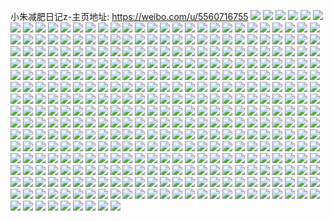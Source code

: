 小朱减肥日记z-主页地址: https://weibo.com/u/5560716755 
![](https://wx4.sinaimg.cn/mw2000/0064kcrVly1h9l0pcm8q6j323v2re1gu.jpg) 
![](https://wx4.sinaimg.cn/mw2000/0064kcrVly1h9l0pfmsjoj32dc35s1ky.jpg) 
![](https://wx4.sinaimg.cn/mw2000/0064kcrVly1h9l0pgl916j31pn24nqm9.jpg) 
![](https://wx4.sinaimg.cn/mw2000/0064kcrVly1h9dniquhm7j30u00u0n33.jpg) 
![](https://wx4.sinaimg.cn/mw2000/0064kcrVly1h9dnpa5fblj30u0140nae.jpg) 
![](https://wx4.sinaimg.cn/mw2000/0064kcrVly1h9dnnb42goj30u00u0gvr.jpg) 
![](https://wx4.sinaimg.cn/mw2000/0064kcrVly1h9dnth0y4sj30u0140k51.jpg) 
![](https://wx4.sinaimg.cn/mw2000/0064kcrVly1h9dntgffjrj30n01dsadz.jpg) 
![](https://wx4.sinaimg.cn/mw2000/0064kcrVly1h9dnrjnzsqj30u00u0k0e.jpg) 
![](https://wx4.sinaimg.cn/mw2000/0064kcrVly1h9dnthl2clj30u0104dtr.jpg) 
![](https://wx4.sinaimg.cn/mw2000/0064kcrVly1h9dnu8ury4j30u00u049p.jpg) 
![](https://wx4.sinaimg.cn/mw2000/0064kcrVly1h8ucqpn86sj30n01dsgoy.jpg) 
![](https://wx4.sinaimg.cn/mw2000/0064kcrVly1h8h7h0rxyoj30rb0oxq5t.jpg) 
![](https://wx4.sinaimg.cn/mw2000/0064kcrVly1h8ezkcc0c1j32c0281e82.jpg) 
![](https://wx4.sinaimg.cn/mw2000/0064kcrVly1h6nbf4z9z1j32c0340x6r.jpg) 
![](https://wx4.sinaimg.cn/mw2000/0064kcrVly1h6nbf5rzpyj31xh2kn1kx.jpg) 
![](https://wx4.sinaimg.cn/mw2000/0064kcrVly1h6nbfa4g81j32442jvafn.jpg) 
![](https://wx4.sinaimg.cn/mw2000/0064kcrVly1h6nbf8epppj327u2w3hdt.jpg) 
![](https://wx4.sinaimg.cn/mw2000/0064kcrVly1h6nbfaj4u4j30n00vnjx1.jpg) 
![](https://wx4.sinaimg.cn/mw2000/0064kcrVly1h6nbf2kagfj321825bn9h.jpg) 
![](https://wx4.sinaimg.cn/mw2000/0064kcrVly1h6nbfbpvfjj31sc2dsq64.jpg) 
![](https://wx4.sinaimg.cn/mw2000/0064kcrVly1h6nbf99ocwj31pi25s4qp.jpg) 
![](https://wx4.sinaimg.cn/mw2000/0064kcrVly1h6nbfcfup8j31m9248doe.jpg) 
![](https://wx4.sinaimg.cn/mw2000/0064kcrVly1h6d7ykfnojj30u01hc4g4.jpg) 
![](https://wx4.sinaimg.cn/mw2000/0064kcrVly1h6d7yn0zjjj30u01hc1er.jpg) 
![](https://wx4.sinaimg.cn/mw2000/0064kcrVly1h6d7yi6x0kj30u01hck7s.jpg) 
![](https://wx4.sinaimg.cn/mw2000/0064kcrVly1h4fmu721bxj30n01ds4qp.jpg) 
![](https://wx4.sinaimg.cn/mw2000/0064kcrVly1h4fli6wqgrj30hx0hcdi0.jpg) 
![](https://wx4.sinaimg.cn/mw2000/0064kcrVly1h2elxe9bdqj30u01qiaqu.jpg) 
![](https://wx4.sinaimg.cn/mw2000/0064kcrVly1h2elxmad7bj30u02ivkdy.jpg) 
![](https://wx4.sinaimg.cn/mw2000/0064kcrVly1h2elxi4ue4j30u01uwduw.jpg) 
![](https://wx4.sinaimg.cn/mw2000/0064kcrVly1h2elxpbqzrj30u01vi4ig.jpg) 
![](https://wx4.sinaimg.cn/mw2000/0064kcrVly1h2elxrs089j30u02d01d9.jpg) 
![](https://wx4.sinaimg.cn/mw2000/0064kcrVly1h2elxg92vgj30u02r0186.jpg) 
![](https://wx4.sinaimg.cn/mw2000/0064kcrVly1h2elxt0p6lj30u013zanj.jpg) 
![](https://wx4.sinaimg.cn/mw2000/0064kcrVly1h2elxu2ithj30u01szqec.jpg) 
![](https://wx4.sinaimg.cn/mw2000/0064kcrVly1h171yr730cj30u022skac.jpg) 
![](https://wx4.sinaimg.cn/mw2000/0064kcrVly1h171uizxqoj30u01owdqu.jpg) 
![](https://wx4.sinaimg.cn/mw2000/0064kcrVly1h171yl7c0uj30u01o016b.jpg) 
![](https://wx4.sinaimg.cn/mw2000/0064kcrVly1h17280mzx1j30u013z7dk.jpg) 
![](https://wx4.sinaimg.cn/mw2000/0064kcrVly1h10ypnn1anj30u00u0q53.jpg) 
![](https://wx4.sinaimg.cn/mw2000/0064kcrVly1gzdd9fqxurj31hc0u0ndl.jpg) 
![](https://wx4.sinaimg.cn/mw2000/0064kcrVly1gzdd9dv06nj30u01hctm1.jpg) 
![](https://wx4.sinaimg.cn/mw2000/0064kcrVly1gzdd9hbg82j31hc0u0wtr.jpg) 
![](https://wx4.sinaimg.cn/mw2000/0064kcrVly1gz1xa9g4snj315o2iyqv5.jpg) 
![](https://wx4.sinaimg.cn/mw2000/0064kcrVly1gz1xa72r42j30xc3qfu0x.jpg) 
![](https://wx4.sinaimg.cn/mw2000/0064kcrVly1gz1xa9zwruj30xc2pwe81.jpg) 
![](https://wx4.sinaimg.cn/mw2000/0064kcrVly1gz1xa8rxqej30xc2tqhdt.jpg) 
![](https://wx4.sinaimg.cn/mw2000/0064kcrVly1gz1xaaf8v5j30u01sx1ai.jpg) 
![](https://wx4.sinaimg.cn/mw2000/0064kcrVly1gz1xa7rxj6j315o2ur7wh.jpg) 
![](https://wx4.sinaimg.cn/mw2000/0064kcrVly1gym7mhpc1wj32c02c0e82.jpg) 
![](https://wx4.sinaimg.cn/mw2000/0064kcrVly1gym7mmmfhlj315o1qib29.jpg) 
![](https://wx4.sinaimg.cn/mw2000/0064kcrVly1gxx6a8mezrj32c033yx6q.jpg) 
![](https://wx4.sinaimg.cn/mw2000/0064kcrVly1gxx6aawpfdj322o340kjm.jpg) 
![](https://wx4.sinaimg.cn/mw2000/0064kcrVly1gxx6a75zccj32c033ye82.jpg) 
![](https://wx4.sinaimg.cn/mw2000/0064kcrVly1gxx4s20bwej32eh311qv6.jpg) 
![](https://wx4.sinaimg.cn/mw2000/0064kcrVly1gxx4rzavfgj32c02c07wh.jpg) 
![](https://wx4.sinaimg.cn/mw2000/0064kcrVly1gxp7kz7cofj30u0128apo.jpg) 
![](https://wx4.sinaimg.cn/mw2000/0064kcrVly1gx0o9iq0bkj32c0340e82.jpg) 
![](https://wx4.sinaimg.cn/mw2000/0064kcrVly1gx0o9qp78kj32c0340kjm.jpg) 
![](https://wx4.sinaimg.cn/mw2000/0064kcrVly1gx0o9vnzy4j32c0340npe.jpg) 
![](https://wx4.sinaimg.cn/mw2000/0064kcrVly1gx0oa09jd2j32c0340hdu.jpg) 
![](https://wx4.sinaimg.cn/mw2000/0064kcrVly1gx0oa0t97wj30tz0zkgpo.jpg) 
![](https://wx4.sinaimg.cn/mw2000/0064kcrVly1gx0o9g42fdj32c0340e82.jpg) 
![](https://wx4.sinaimg.cn/mw2000/0064kcrVly1gwkvyunbj7j30j40it0ur.jpg) 
![](https://wx4.sinaimg.cn/mw2000/0064kcrVly1gwgte3yiplj30k00zktd4.jpg) 
![](https://wx4.sinaimg.cn/mw2000/0064kcrVly1gwf1qdkokuj32c0340hdt.jpg) 
![](https://wx4.sinaimg.cn/mw2000/0064kcrVly1gwf1qtxhdkj32c0340kjl.jpg) 
![](https://wx4.sinaimg.cn/mw2000/0064kcrVly1gwf1qgu5qrj32c0340hdt.jpg) 
![](https://wx4.sinaimg.cn/mw2000/0064kcrVly1gwf1ql6rnqj32c0340hdt.jpg) 
![](https://wx4.sinaimg.cn/mw2000/0064kcrVly1gwf1qqy0y5j32c0340hdt.jpg) 
![](https://wx4.sinaimg.cn/mw2000/0064kcrVly1gw7wt9lrk5j32c0340hdu.jpg) 
![](https://wx4.sinaimg.cn/mw2000/0064kcrVly1gw7wtd7uxgj31hc0u07f9.jpg) 
![](https://wx4.sinaimg.cn/mw2000/0064kcrVly1gw7wtbx9d3j32c0340qv6.jpg) 
![](https://wx4.sinaimg.cn/mw2000/0064kcrVly1gw36j8ip8mj324z2uou0x.jpg) 
![](https://wx4.sinaimg.cn/mw2000/0064kcrVly1gw373hmvplj326s2c0hdu.jpg) 
![](https://wx4.sinaimg.cn/mw2000/0064kcrVly1gw36j6nvxej327g2tje82.jpg) 
![](https://wx4.sinaimg.cn/mw2000/0064kcrVly1gw36j781maj31sc1scqv5.jpg) 
![](https://wx4.sinaimg.cn/mw2000/0064kcrVly1gw36jak6yoj32c0340b2b.jpg) 
![](https://wx4.sinaimg.cn/mw2000/0064kcrVly1gw36j7vn4cj31sc1scu0x.jpg) 
![](https://wx4.sinaimg.cn/mw2000/0064kcrVly1gw36j99kxzj325k2veb2a.jpg) 
![](https://wx4.sinaimg.cn/mw2000/0064kcrVly1gw36l73e4jj32c02c0e81.jpg) 
![](https://wx4.sinaimg.cn/mw2000/0064kcrVly1gw373gt7xlj32c03407wk.jpg) 
![](https://wx4.sinaimg.cn/mw2000/0064kcrVly1guxbgz49ooj62c0340hdv02.jpg) 
![](https://wx4.sinaimg.cn/mw2000/0064kcrVly1guxbh0huxsj62c02c04qq02.jpg) 
![](https://wx4.sinaimg.cn/mw2000/0064kcrVly1guxbh2qy9uj62c02c0kjm02.jpg) 
![](https://wx4.sinaimg.cn/mw2000/0064kcrVly1guxbgxrw8lj60u00u0q9v02.jpg) 
![](https://wx4.sinaimg.cn/mw2000/0064kcrVly1gtrq08hnaaj32c02j91kz.jpg) 
![](https://wx4.sinaimg.cn/mw2000/0064kcrVly1gtrq06dx99j32c02c04qr.jpg) 
![](https://wx4.sinaimg.cn/mw2000/0064kcrVly1gtrq04om8ej32c02c07wi.jpg) 
![](https://wx4.sinaimg.cn/mw2000/0064kcrVly1gtrq0ajp5hj32c03401l0.jpg) 
![](https://wx4.sinaimg.cn/mw2000/0064kcrVly1gtrpzu4xhej32c0340b2b.jpg) 
![](https://wx4.sinaimg.cn/mw2000/0064kcrVly1gtrq01hxy7j33402c04qr.jpg) 
![](https://wx4.sinaimg.cn/mw2000/0064kcrVly1gtrpzz6cijj33402c07wk.jpg) 
![](https://wx4.sinaimg.cn/mw2000/0064kcrVly1gtrpzqsn5ej32c02c04qp.jpg) 
![](https://wx4.sinaimg.cn/mw2000/0064kcrVly1gtrpzpk5v6j32c02c07wi.jpg) 
![](https://wx4.sinaimg.cn/mw2000/0064kcrVly1gtrq032x25j32c02c0x6p.jpg) 
![](https://wx4.sinaimg.cn/mw2000/0064kcrVly1gtrpzw048kj32c02c0u0y.jpg) 
![](https://wx4.sinaimg.cn/mw2000/0064kcrVly1gtrpzs62e0j32c02c0npd.jpg) 
![](https://wx4.sinaimg.cn/mw2000/0064kcrVly1gtlvw22m8dj32c0340kjm.jpg) 
![](https://wx4.sinaimg.cn/mw2000/0064kcrVly1gtdr061ya6j30j60j60ut.jpg) 
![](https://wx4.sinaimg.cn/mw2000/0064kcrVly1gtcytaltggj31kw16oqe9.jpg) 
![](https://wx4.sinaimg.cn/mw2000/0064kcrVly1gt8fvaoplbj32c02c0x6p.jpg) 
![](https://wx4.sinaimg.cn/mw2000/0064kcrVly1gt4j1gz66cj31w01w01ky.jpg) 
![](https://wx4.sinaimg.cn/mw2000/0064kcrVly1gt3iq4eq7gj32c02c0npd.jpg) 
![](https://wx4.sinaimg.cn/mw2000/0064kcrVly1gt10h2ct04j32c02c0x6p.jpg) 
![](https://wx4.sinaimg.cn/mw2000/0064kcrVly1gs2vlp10s9j32c02c0npe.jpg) 
![](https://wx4.sinaimg.cn/mw2000/0064kcrVly1gs2vlfk93lj30n00yi7f5.jpg) 
![](https://wx4.sinaimg.cn/mw2000/0064kcrVly1gs2vli3rlaj32c02c0b29.jpg) 
![](https://wx4.sinaimg.cn/mw2000/0064kcrVly1gs2vlsfhc1j32c0340kjo.jpg) 
![](https://wx4.sinaimg.cn/mw2000/0064kcrVly1gs2vltxeg1j32c02c07wh.jpg) 
![](https://wx4.sinaimg.cn/mw2000/0064kcrVly1gs2vlvkg7sj30u011tqi9.jpg) 
![](https://wx4.sinaimg.cn/mw2000/0064kcrVly1gs2vn39byvj326y2xahdv.jpg) 
![](https://wx4.sinaimg.cn/mw2000/0064kcrVly1gs2vlxm6mmj32c0340npe.jpg) 
![](https://wx4.sinaimg.cn/mw2000/0064kcrVly1gs2vlm5ai9j32c0340qv7.jpg) 
![](https://wx4.sinaimg.cn/mw2000/0064kcrVly1grhwlqrzkij32c0340b2a.jpg) 
![](https://wx4.sinaimg.cn/mw2000/0064kcrVly1grhwluia9zj32c0340e82.jpg) 
![](https://wx4.sinaimg.cn/mw2000/0064kcrVly1grhwltefq5j32c0340b2a.jpg) 
![](https://wx4.sinaimg.cn/mw2000/0064kcrVly1grhwlwqx4mj32c0340u0x.jpg) 
![](https://wx4.sinaimg.cn/mw2000/0064kcrVly1grhwlvrppij32c03407wi.jpg) 
![](https://wx4.sinaimg.cn/mw2000/0064kcrVly1grhwlxszyrj32c03401ky.jpg) 
![](https://wx4.sinaimg.cn/mw2000/0064kcrVly1grhwm1juzcj32c03404qq.jpg) 
![](https://wx4.sinaimg.cn/mw2000/0064kcrVly1grhwm2p440j31w02ine82.jpg) 
![](https://wx4.sinaimg.cn/mw2000/0064kcrVly1grhwlz55bhj32c0340u0y.jpg) 
![](https://wx4.sinaimg.cn/mw2000/0064kcrVly1gqvrszt976j32c0340e83.jpg) 
![](https://wx4.sinaimg.cn/mw2000/0064kcrVly1gqvrt2fbj6j32c02c04qp.jpg) 
![](https://wx4.sinaimg.cn/mw2000/0064kcrVly1gqvrt0rvhlj32c02c01kx.jpg) 
![](https://wx4.sinaimg.cn/mw2000/0064kcrVly1gqvrue2nt9j32c02c0kjm.jpg) 
![](https://wx4.sinaimg.cn/mw2000/0064kcrVly1gqvrvk2uusj32c02c0b29.jpg) 
![](https://wx4.sinaimg.cn/mw2000/0064kcrVly1gqvrv6q2uxj32c0340qv5.jpg) 
![](https://wx4.sinaimg.cn/mw2000/0064kcrVly1gqvrxjpb8tj31sc2dse81.jpg) 
![](https://wx4.sinaimg.cn/mw2000/0064kcrVly1gqvrxki3w7j32c0340hdu.jpg) 
![](https://wx4.sinaimg.cn/mw2000/0064kcrVly1gqvrzb441ij32c03407wi.jpg) 
![](https://wx4.sinaimg.cn/mw2000/0064kcrVly1gqbzgwsrebj32c0340e82.jpg) 
![](https://wx4.sinaimg.cn/mw2000/0064kcrVly1gp0lopthimj32232q27wk.jpg) 
![](https://wx4.sinaimg.cn/mw2000/0064kcrVly1gp0loqu0a1j32c02c01kx.jpg) 
![](https://wx4.sinaimg.cn/mw2000/0064kcrVly1gp0loswgohj30n01a0h6q.jpg) 
![](https://wx4.sinaimg.cn/mw2000/0064kcrVly1gp0loshf9zj30n01r9e2g.jpg) 
![](https://wx4.sinaimg.cn/mw2000/0064kcrVly1gp0lokvpelj32c0340u0x.jpg) 
![](https://wx4.sinaimg.cn/mw2000/0064kcrVly1gp0lotkkntj30n01rmtpq.jpg) 
![](https://wx4.sinaimg.cn/mw2000/0064kcrVly1gp0loo4v2jj32c0340x6p.jpg) 
![](https://wx4.sinaimg.cn/mw2000/0064kcrVly1gp0lpml0s8j32c02c0b29.jpg) 
![](https://wx4.sinaimg.cn/mw2000/0064kcrVly1gp0lplp3zjj33402c01kz.jpg) 
![](https://wx4.sinaimg.cn/mw2000/0064kcrVly1gp0lpi9ju0j32c03404qp.jpg) 
![](https://wx4.sinaimg.cn/mw2000/0064kcrVly1gp0loufio4j325r2rnx6p.jpg) 
![](https://wx4.sinaimg.cn/mw2000/0064kcrVly1gnwhspxwp5j33402c0x2g.jpg) 
![](https://wx4.sinaimg.cn/mw2000/0064kcrVly1gnq7sxgqg9j31sc1scnhk.jpg) 
![](https://wx4.sinaimg.cn/mw2000/0064kcrVly1gnq7tew8qdj32c0340qv6.jpg) 
![](https://wx4.sinaimg.cn/mw2000/0064kcrVly1gnq7udf5gaj32c03401l2.jpg) 
![](https://wx4.sinaimg.cn/mw2000/0064kcrVly1gnq7vii6khj32c0340hdx.jpg) 
![](https://wx4.sinaimg.cn/mw2000/0064kcrVly1gnq7vmcct8j31sc2dsb29.jpg) 
![](https://wx4.sinaimg.cn/mw2000/0064kcrVly1gnq7vowh1jj32c02c0x3x.jpg) 
![](https://wx4.sinaimg.cn/mw2000/0064kcrVly1gnq7vsllc7j32c02c01je.jpg) 
![](https://wx4.sinaimg.cn/mw2000/0064kcrVly1gnq7w1fmq8j32c0340x6p.jpg) 
![](https://wx4.sinaimg.cn/mw2000/0064kcrVly1gnq7w5qes1j32c0340u0x.jpg) 
![](https://wx4.sinaimg.cn/mw2000/0064kcrVly1gnq7w90jhij32c0340hdt.jpg) 
![](https://wx4.sinaimg.cn/mw2000/0064kcrVly1gnq913p9ldj32c0340b29.jpg) 
![](https://wx4.sinaimg.cn/mw2000/0064kcrVly1gnq919ufghj32c0340e82.jpg) 
![](https://wx4.sinaimg.cn/mw2000/0064kcrVly1gmyytktzk5j32c02c07wh.jpg) 
![](https://wx4.sinaimg.cn/mw2000/0064kcrVly1gmyytiif21j32c0340qv6.jpg) 
![](https://wx4.sinaimg.cn/mw2000/0064kcrVly1gmyytunpyej33402c01ky.jpg) 
![](https://wx4.sinaimg.cn/mw2000/0064kcrVly1gmyytotkuhj32c02c04qp.jpg) 
![](https://wx4.sinaimg.cn/mw2000/0064kcrVly1gmyyu5rndqj32c02c0u0x.jpg) 
![](https://wx4.sinaimg.cn/mw2000/0064kcrVly1gmyyu1az3cj33402c07wi.jpg) 
![](https://wx4.sinaimg.cn/mw2000/0064kcrVly1gmyyuei6mzj32c0340kjm.jpg) 
![](https://wx4.sinaimg.cn/mw2000/0064kcrVly1gmyyuab581j33402c0qv5.jpg) 
![](https://wx4.sinaimg.cn/mw2000/0064kcrVly1gmyyuhhc6tj32c0340x6q.jpg) 
![](https://wx4.sinaimg.cn/mw2000/0064kcrVly1gmbip71m3ej32c02c0e81.jpg) 
![](https://wx4.sinaimg.cn/mw2000/0064kcrVly1gmbip8ikkaj32c02c07wh.jpg) 
![](https://wx4.sinaimg.cn/mw2000/0064kcrVly1gmbip61aakj32c0340kjm.jpg) 
![](https://wx4.sinaimg.cn/mw2000/0064kcrVly1gm1ksxzuspj31sc2ds1kx.jpg) 
![](https://wx4.sinaimg.cn/mw2000/0064kcrVly1gm1ksu3ibfj31sc2dskjm.jpg) 
![](https://wx4.sinaimg.cn/mw2000/0064kcrVly1gm1ksk9eoyj31sc2ds4qp.jpg) 
![](https://wx4.sinaimg.cn/mw2000/0064kcrVly1gm1ktkmhrzj32c0340kjl.jpg) 
![](https://wx4.sinaimg.cn/mw2000/0064kcrVly1gm1ktd7ns0j32c0340kjo.jpg) 
![](https://wx4.sinaimg.cn/mw2000/0064kcrVly1gm1kttddvdj32c02c07wi.jpg) 
![](https://wx4.sinaimg.cn/mw2000/0064kcrVly1gm1ku7qqxej32c03401l0.jpg) 
![](https://wx4.sinaimg.cn/mw2000/0064kcrVly1gm1kus4np5j32c02c07wj.jpg) 
![](https://wx4.sinaimg.cn/mw2000/0064kcrVly1gm1kufreipj324f2yj4qq.jpg) 
![](https://wx4.sinaimg.cn/mw2000/0064kcrVly1glk2uuourgj32c02c07va.jpg) 
![](https://wx4.sinaimg.cn/mw2000/0064kcrVly1glk2wi1p1cj32x02x0b2a.jpg) 
![](https://wx4.sinaimg.cn/mw2000/0064kcrVly1glk2vhcigqj32c02c01kx.jpg) 
![](https://wx4.sinaimg.cn/mw2000/0064kcrVly1glk2v3675yj33402c04qq.jpg) 
![](https://wx4.sinaimg.cn/mw2000/0064kcrVly1glk2vd19q8j32c0340hdu.jpg) 
![](https://wx4.sinaimg.cn/mw2000/0064kcrVly1glk2vo5bzyj33402c0u0x.jpg) 
![](https://wx4.sinaimg.cn/mw2000/0064kcrVly1glk2vur7vjj32c02c01kx.jpg) 
![](https://wx4.sinaimg.cn/mw2000/0064kcrVly1glk2w9fcnqj32c03401l0.jpg) 
![](https://wx4.sinaimg.cn/mw2000/0064kcrVly1glk2wqb9h0j31sc2dsb2a.jpg) 
![](https://wx4.sinaimg.cn/mw2000/0064kcrVly1glk2wrr50wj30u01hcdp0.jpg) 
![](https://wx4.sinaimg.cn/mw2000/0064kcrVly1glk2x023xlj32c03404qq.jpg) 
![](https://wx4.sinaimg.cn/mw2000/0064kcrVly1gke7i3a13xj31u52bwkjl.jpg) 
![](https://wx4.sinaimg.cn/mw2000/0064kcrVly1gke7isbn43j32c03404qq.jpg) 
![](https://wx4.sinaimg.cn/mw2000/0064kcrVly1gke7i2kmm0j30ms0u0h3v.jpg) 
![](https://wx4.sinaimg.cn/mw2000/0064kcrVly1gke7irfqb2j324s2zm1kz.jpg) 
![](https://wx4.sinaimg.cn/mw2000/0064kcrVly1gke7iwdfp1j32c02c0x6p.jpg) 
![](https://wx4.sinaimg.cn/mw2000/0064kcrVly1gke7itiimjj32c03407wj.jpg) 
![](https://wx4.sinaimg.cn/mw2000/0064kcrVly1gke7ivo0cfj32c03401kz.jpg) 
![](https://wx4.sinaimg.cn/mw2000/0064kcrVly1gke7iu0gjvj30n00r47cl.jpg) 
![](https://wx4.sinaimg.cn/mw2000/0064kcrVly1gke7iupte5j31sc2ds1ky.jpg) 
![](https://wx4.sinaimg.cn/mw2000/0064kcrVly1gi7n4gguspj32c02c07wj.jpg) 
![](https://wx4.sinaimg.cn/mw2000/0064kcrVly1gi7n4hf032j32c02c0x6p.jpg) 
![](https://wx4.sinaimg.cn/mw2000/0064kcrVly1gi7n4ic95gj32c02c0hdu.jpg) 
![](https://wx4.sinaimg.cn/mw2000/0064kcrVly1gi7n4jujqnj32c02c0b2a.jpg) 
![](https://wx4.sinaimg.cn/mw2000/0064kcrVly1gi7n4kuzpwj32c02c0x6p.jpg) 
![](https://wx4.sinaimg.cn/mw2000/0064kcrVly1gi7n4m56vwj33402c0b2c.jpg) 
![](https://wx4.sinaimg.cn/mw2000/0064kcrVly1gi7n4nnylfj33402c0e83.jpg) 
![](https://wx4.sinaimg.cn/mw2000/0064kcrVly1gi7n4pauc1j32c02c07wi.jpg) 
![](https://wx4.sinaimg.cn/mw2000/0064kcrVly1gi7n4q4ubyj32c02c0kjm.jpg) 
![](https://wx4.sinaimg.cn/mw2000/0064kcrVly1ghlougky6zj32c02c07wi.jpg) 
![](https://wx4.sinaimg.cn/mw2000/0064kcrVly1ghlouho7evj32c02c0e82.jpg) 
![](https://wx4.sinaimg.cn/mw2000/0064kcrVly1ghlouihtypj32c02c0e82.jpg) 
![](https://wx4.sinaimg.cn/mw2000/0064kcrVly1ghloult2ypj32c02c0kjl.jpg) 
![](https://wx4.sinaimg.cn/mw2000/0064kcrVly1ghloujb1n1j32c02c04qq.jpg) 
![](https://wx4.sinaimg.cn/mw2000/0064kcrVly1ghlouk086cj32c02c0kjl.jpg) 
![](https://wx4.sinaimg.cn/mw2000/0064kcrVly1ghloukz205j32c02c0kjl.jpg) 
![](https://wx4.sinaimg.cn/mw2000/0064kcrVly1ghloumykv8j32c02c0npe.jpg) 
![](https://wx4.sinaimg.cn/mw2000/0064kcrVly1ghlouoc7fnj32c02c0b2a.jpg) 
![](https://wx4.sinaimg.cn/mw2000/0064kcrVly1ggu7xkawvuj30n02k0b29.jpg) 
![](https://wx4.sinaimg.cn/mw2000/0064kcrVly1ggu7xsadoxj31a80yoqu7.jpg) 
![](https://wx4.sinaimg.cn/mw2000/0064kcrVly1ggu7xofo09j3149148nks.jpg) 
![](https://wx4.sinaimg.cn/mw2000/0064kcrVly1ggu7y7k9a8j32c02c0qv7.jpg) 
![](https://wx4.sinaimg.cn/mw2000/0064kcrVly1ggu7z8p4g7j31a80yo7t9.jpg) 
![](https://wx4.sinaimg.cn/mw2000/0064kcrVly1ggu7xe0ulnj33402c0b2c.jpg) 
![](https://wx4.sinaimg.cn/mw2000/0064kcrVly1ggipli57wcj32c02c2npe.jpg) 
![](https://wx4.sinaimg.cn/mw2000/0064kcrVly1ggipls3553j32c02c2npe.jpg) 
![](https://wx4.sinaimg.cn/mw2000/0064kcrVly1ggipm12nbpj32c02c0u0y.jpg) 
![](https://wx4.sinaimg.cn/mw2000/0064kcrVly1ggipl9jelmj32c02c0qv6.jpg) 
![](https://wx4.sinaimg.cn/mw2000/0064kcrVly1gg4x8cvm3pj32c02c0qv6.jpg) 
![](https://wx4.sinaimg.cn/mw2000/0064kcrVly1gg06n14afjj32c02c04qq.jpg) 
![](https://wx4.sinaimg.cn/mw2000/0064kcrVly1gg06n4bvf7j33402c0hdv.jpg) 
![](https://wx4.sinaimg.cn/mw2000/0064kcrVly1gg06n68085j32c02h3qv5.jpg) 
![](https://wx4.sinaimg.cn/mw2000/0064kcrVly1gg06n9a0arj32c02c07wi.jpg) 
![](https://wx4.sinaimg.cn/mw2000/0064kcrVly1gg06nc497qj32c02c0npe.jpg) 
![](https://wx4.sinaimg.cn/mw2000/0064kcrVly1gg06ne14laj32c02c0u0x.jpg) 
![](https://wx4.sinaimg.cn/mw2000/0064kcrVly1gg06mhy5ajj33402c0e83.jpg) 
![](https://wx4.sinaimg.cn/mw2000/0064kcrVly1gg06ng0lcyj32c02c0x6p.jpg) 
![](https://wx4.sinaimg.cn/mw2000/0064kcrVly1gg06nhf9b0j31sc1sce81.jpg) 
![](https://wx4.sinaimg.cn/mw2000/0064kcrVly1gfyyruvuacj32c02cqb2b.jpg) 
![](https://wx4.sinaimg.cn/mw2000/0064kcrVly1gfyyry1eh9j32bh3407wj.jpg) 
![](https://wx4.sinaimg.cn/mw2000/0064kcrVly1gfyyrzxll2j32c02c0hdv.jpg) 
![](https://wx4.sinaimg.cn/mw2000/0064kcrVly1gfyys2b3adj32c03407wk.jpg) 
![](https://wx4.sinaimg.cn/mw2000/0064kcrVly1gfyys4hyzgj32c0342x6q.jpg) 
![](https://wx4.sinaimg.cn/mw2000/0064kcrVly1gfyyrqqf00j32c026m7wi.jpg) 
![](https://wx4.sinaimg.cn/mw2000/0064kcrVly1gfyys6vyd2j32c02c0kjm.jpg) 
![](https://wx4.sinaimg.cn/mw2000/0064kcrVly1gfyyt5chw6j32c03404qs.jpg) 
![](https://wx4.sinaimg.cn/mw2000/0064kcrVly1gfyys8a4b6j3265223x6p.jpg) 
![](https://wx4.sinaimg.cn/mw2000/0064kcrVly1gfkuttigfmj32c02c0nlx.jpg) 
![](https://wx4.sinaimg.cn/mw2000/0064kcrVly1gfkutsc50yj33402c0x6q.jpg) 
![](https://wx4.sinaimg.cn/mw2000/0064kcrVly1gfkuu0hi79j32c02c0qv5.jpg) 
![](https://wx4.sinaimg.cn/mw2000/0064kcrVly1gfkuu2fv05j32c02c0u0x.jpg) 
![](https://wx4.sinaimg.cn/mw2000/0064kcrVly1gfkuu39a5tj32c02c0k2j.jpg) 
![](https://wx4.sinaimg.cn/mw2000/0064kcrVly1gfkuu4a6kvj32c02c0wuu.jpg) 
![](https://wx4.sinaimg.cn/mw2000/0064kcrVly1gfkuu5dgiej32c02c0gzc.jpg) 
![](https://wx4.sinaimg.cn/mw2000/0064kcrVly1gfkuu6h4e3j32c02c0wt2.jpg) 
![](https://wx4.sinaimg.cn/mw2000/0064kcrVly1gfkuxfbd9rj32c02c07ed.jpg) 
![](https://wx4.sinaimg.cn/mw2000/0064kcrVly1gdrzc70q8hj30tl0qkwhx.jpg) 
![](https://wx4.sinaimg.cn/mw2000/0064kcrVly1gdrzc7l59cj32c02c0kjl.jpg) 
![](https://wx4.sinaimg.cn/mw2000/0064kcrVly1gdrzc8e4plj32c02c0ndr.jpg) 
![](https://wx4.sinaimg.cn/mw2000/0064kcrVly1gdrzc9ihkej32c02c0h2l.jpg) 
![](https://wx4.sinaimg.cn/mw2000/0064kcrVly1gdcvy7fqsqj31o01o0qnr.jpg) 
![](https://wx4.sinaimg.cn/mw2000/0064kcrVly1gdcvy71775j30yi1pc4k2.jpg) 
![](https://wx4.sinaimg.cn/mw2000/0064kcrVly1gdcvy7vmvvj31o01o07tz.jpg) 
![](https://wx4.sinaimg.cn/mw2000/0064kcrVly1gdcvy8h5vnj31sg2dsqv5.jpg) 
![](https://wx4.sinaimg.cn/mw2000/0064kcrVly1gdcvy9o63xj31sg1sgb2a.jpg) 
![](https://wx4.sinaimg.cn/mw2000/0064kcrVly1gdcvyahdf3j31sg2dsu0x.jpg) 
![](https://wx4.sinaimg.cn/mw2000/0064kcrVly1gdcvybrobbj31o0280e81.jpg) 
![](https://wx4.sinaimg.cn/mw2000/0064kcrVly1gdcvyb44jcj31sg2dse81.jpg) 
![](https://wx4.sinaimg.cn/mw2000/0064kcrVly1gdcvz9r7mnj31o01o0qp2.jpg) 
![](https://wx4.sinaimg.cn/mw2000/0064kcrVly1gcs2omg8zwj31jk2bc1kx.jpg) 
![](https://wx4.sinaimg.cn/mw2000/0064kcrVly1gcs2okb2xjj31et1etwrt.jpg) 
![](https://wx4.sinaimg.cn/mw2000/0064kcrVly1gcs2ohmft3j31sg2dsb29.jpg) 
![](https://wx4.sinaimg.cn/mw2000/0064kcrVly1gcs2oj9q9mj31sg2dsb29.jpg) 
![](https://wx4.sinaimg.cn/mw2000/0064kcrVly1gcs2op0xzxj31sg28nkjl.jpg) 
![](https://wx4.sinaimg.cn/mw2000/0064kcrVly1gcs2oqch83j31sg1yr4qp.jpg) 
![](https://wx4.sinaimg.cn/mw2000/0064kcrVly1gcs2ossvalj31sg2eg4qp.jpg) 
![](https://wx4.sinaimg.cn/mw2000/0064kcrVly1gcs2orrrjyj31sg2dshdt.jpg) 
![](https://wx4.sinaimg.cn/mw2000/0064kcrVly1gcs2ou4fhjj31sg2dse81.jpg) 
![](https://wx4.sinaimg.cn/mw2000/0064kcrVly1gb1oxmi7llj30rs1i3kcs.jpg) 
![](https://wx4.sinaimg.cn/mw2000/0064kcrVly1gb1oxneu2bj327c1w0qv5.jpg) 
![](https://wx4.sinaimg.cn/mw2000/0064kcrVly1gb1oxmxlfhj30rs1jk1kx.jpg) 
![](https://wx4.sinaimg.cn/mw2000/0064kcrVly1gb1oxo9y6rj30yo0yoao8.jpg) 
![](https://wx4.sinaimg.cn/mw2000/0064kcrVly1gb1oxnrm4gj30x80sfn99.jpg) 
![](https://wx4.sinaimg.cn/mw2000/0064kcrVly1gb1oxolgzxj30yo0yoqj5.jpg) 
![](https://wx4.sinaimg.cn/mw2000/0064kcrVly1gb1oxnzxhlj30yo0yodz5.jpg) 
![](https://wx4.sinaimg.cn/mw2000/0064kcrVly1gb1oxou1exj30yo0yok2v.jpg) 
![](https://wx4.sinaimg.cn/mw2000/0064kcrVly1gb1oxm3778j30yo0yo7n6.jpg) 
![](https://wx4.sinaimg.cn/mw2000/0064kcrVly1galils83isj32c02c0dx8.jpg) 
![](https://wx4.sinaimg.cn/mw2000/0064kcrVly1galilr6ctcj32c02c0qir.jpg) 
![](https://wx4.sinaimg.cn/mw2000/0064kcrVly1galiltbntwj32c02c0h10.jpg) 
![](https://wx4.sinaimg.cn/mw2000/0064kcrVly1galiluhg85j32c02c0ajs.jpg) 
![](https://wx4.sinaimg.cn/mw2000/0064kcrVly1galilwohdgj32c02c0tnl.jpg) 
![](https://wx4.sinaimg.cn/mw2000/0064kcrVly1galilyx4cqj32c02c07m2.jpg) 
![](https://wx4.sinaimg.cn/mw2000/0064kcrVly1galim06vhoj32c02c019z.jpg) 
![](https://wx4.sinaimg.cn/mw2000/0064kcrVly1galilqk394j31o01o0wzc.jpg) 
![](https://wx4.sinaimg.cn/mw2000/0064kcrVly1galim1dga4j32c02c0x04.jpg) 
![](https://wx4.sinaimg.cn/mw2000/0064kcrVly1galim2kl3oj32c02c0k60.jpg) 
![](https://wx4.sinaimg.cn/mw2000/0064kcrVly1galim6kxhgj32c02c0hdt.jpg) 
![](https://wx4.sinaimg.cn/mw2000/0064kcrVly1galim7dv87j32c02c017r.jpg) 
![](https://wx4.sinaimg.cn/mw2000/0064kcrVly1galim8i5vtj32c02c0gym.jpg) 
![](https://wx4.sinaimg.cn/mw2000/0064kcrVly1galim9n537j32c02c0gy2.jpg) 
![](https://wx4.sinaimg.cn/mw2000/0064kcrVly1galimaf9tuj31hc1hcasp.jpg) 
![](https://wx4.sinaimg.cn/mw2000/0064kcrVly1galimbrgywj32c02c0qv6.jpg) 
![](https://wx4.sinaimg.cn/mw2000/0064kcrVly1galim4wcgcj32c02c0tt2.jpg) 
![](https://wx4.sinaimg.cn/mw2000/0064kcrVly1g9x8u9oaf3j32c0340hdu.jpg) 
![](https://wx4.sinaimg.cn/mw2000/0064kcrVly1g9x8u8m2qkj32c03404qq.jpg) 
![](https://wx4.sinaimg.cn/mw2000/0064kcrVly1g9x8uf5lw5j33402c0x6q.jpg) 
![](https://wx4.sinaimg.cn/mw2000/0064kcrVly1g9x8ucf2e9j32c02c0tvv.jpg) 
![](https://wx4.sinaimg.cn/mw2000/0064kcrVly1g9x8u7lx66j31sc2dux6p.jpg) 
![](https://wx4.sinaimg.cn/mw2000/0064kcrVly1g9x8ub1z2fj32c02c0hdt.jpg) 
![](https://wx4.sinaimg.cn/mw2000/0064kcrVly1g9x8uk4nvij30rs3h01ky.jpg) 
![](https://wx4.sinaimg.cn/mw2000/0064kcrVly1g9x8uhjkvwj32c02c0npe.jpg) 
![](https://wx4.sinaimg.cn/mw2000/0064kcrVly1g9x8ulfoaij30rs2pre81.jpg) 
![](https://wx4.sinaimg.cn/mw2000/0064kcrVly1g7x0zhwjmlj328b27unpe.jpg) 
![](https://wx4.sinaimg.cn/mw2000/0064kcrVly1g7x0zlww2vj30rs12awpx.jpg) 
![](https://wx4.sinaimg.cn/mw2000/0064kcrVly1g7x10ii4fij32c02c07wi.jpg) 
![](https://wx4.sinaimg.cn/mw2000/0064kcrVly1g7x10tj2h6j32c02c04qf.jpg) 
![](https://wx4.sinaimg.cn/mw2000/0064kcrVly1g7x149qwsmj33402c2kjo.jpg) 
![](https://wx4.sinaimg.cn/mw2000/0064kcrVly1g7x14gx16jj32c02c0b29.jpg) 
![](https://wx4.sinaimg.cn/mw2000/0064kcrVly1g7x14vuqnuj32c029gkjm.jpg) 
![](https://wx4.sinaimg.cn/mw2000/0064kcrVly1g7x13uzcywj32c02c01kx.jpg) 
![](https://wx4.sinaimg.cn/mw2000/0064kcrVly1g7x1124o0oj30rs18xtlp.jpg) 
![](https://wx4.sinaimg.cn/mw2000/0064kcrVly1g79mrx4kokj32c02c01kx.jpg) 
![](https://wx4.sinaimg.cn/mw2000/0064kcrVly1g79ms097nlj30rs15o7m6.jpg) 
![](https://wx4.sinaimg.cn/mw2000/0064kcrVly1g79ms343bkj32c02c0h62.jpg) 
![](https://wx4.sinaimg.cn/mw2000/0064kcrVly1g79mrrc0c8j33402c0qv6.jpg) 
![](https://wx4.sinaimg.cn/mw2000/0064kcrVly1g79ms8ffspj31o01o07wh.jpg) 
![](https://wx4.sinaimg.cn/mw2000/0064kcrVly1g79mshamlwj32c02c0tnl.jpg) 
![](https://wx4.sinaimg.cn/mw2000/0064kcrVly1g79msc6bjvj32c02c0hct.jpg) 
![](https://wx4.sinaimg.cn/mw2000/0064kcrVly1g79msew6h7j30yi1frdr7.jpg) 
![](https://wx4.sinaimg.cn/mw2000/0064kcrVly1g79msn1x49j32c02c04qb.jpg) 
![](https://wx4.sinaimg.cn/mw2000/0064kcrVly1g5h3bqbxhtj30rs3nykjl.jpg) 
![](https://wx4.sinaimg.cn/mw2000/0064kcrVly1g5h3bstlx9j30rs42ekjl.jpg) 
![](https://wx4.sinaimg.cn/mw2000/0064kcrVly1g5h3bo0sohj30rs4zhkjl.jpg) 
![](https://wx4.sinaimg.cn/mw2000/0064kcrVly1g5h3ejmuu0j30rs3gke81.jpg) 
![](https://wx4.sinaimg.cn/mw2000/0064kcrVly1g5h3f5o9n3j30yi0men5v.jpg) 
![](https://wx4.sinaimg.cn/mw2000/0064kcrVly1g5h3garysrj32dc2dc4qp.jpg) 
![](https://wx4.sinaimg.cn/mw2000/0064kcrVly1g4p0jhy9twj30u00u0tkj.jpg) 
![](https://wx4.sinaimg.cn/mw2000/0064kcrVly1g4p0jh6hx5j31o01o0e81.jpg) 
![](https://wx4.sinaimg.cn/mw2000/0064kcrVly1g4p0ji8oawj30u00u04cu.jpg) 
![](https://wx4.sinaimg.cn/mw2000/0064kcrVly1g4p0jiokc7j31kg1k7hdt.jpg) 
![](https://wx4.sinaimg.cn/mw2000/0064kcrVly1g4p0jku28kj32c02c0u10.jpg) 
![](https://wx4.sinaimg.cn/mw2000/0064kcrVly1g4p0jhlsz8j30x50xt4dw.jpg) 
![](https://wx4.sinaimg.cn/mw2000/0064kcrVly1g4p0jjkezcj31o01o0njf.jpg) 
![](https://wx4.sinaimg.cn/mw2000/0064kcrVly1g4p0jld5uhj30yi0ydwo1.jpg) 
![](https://wx4.sinaimg.cn/mw2000/0064kcrVly1g4p0jj6pqyj31o01o07wh.jpg) 
![](https://wx4.sinaimg.cn/mw2000/0064kcrVly1g3nuri7wqaj31o01o0ts1.jpg) 
![](https://wx4.sinaimg.cn/mw2000/0064kcrVly1g3nurk6zwaj31iq1l8b29.jpg) 
![](https://wx4.sinaimg.cn/mw2000/0064kcrVly1g3nurmd37yj31l11nxhdt.jpg) 
![](https://wx4.sinaimg.cn/mw2000/0064kcrVly1g3nuskw45cj31fb22uhdt.jpg) 
![](https://wx4.sinaimg.cn/mw2000/0064kcrVly1g3nuroj3yvj31o027ub2a.jpg) 
![](https://wx4.sinaimg.cn/mw2000/0064kcrVly1g3nurrtbhmj31o027we81.jpg) 
![](https://wx4.sinaimg.cn/mw2000/0064kcrVly1g3nurh2oglj31o01o0qv5.jpg) 
![](https://wx4.sinaimg.cn/mw2000/0064kcrVly1g3nusjc9bqj30yi1pc7wr.jpg) 
![](https://wx4.sinaimg.cn/mw2000/0064kcrVly1g3nurq88nfj32801o0kjl.jpg) 
![](https://wx4.sinaimg.cn/mw2000/0064kcrVly1fwygi23jqmj32c02c0npd.jpg) 
![](https://wx4.sinaimg.cn/mw2000/0064kcrVly1fwygihqt1gj31o01o0npe.jpg) 
![](https://wx4.sinaimg.cn/mw2000/0064kcrVly1fwygi5jmivj31o01o0x6q.jpg) 
![](https://wx4.sinaimg.cn/mw2000/0064kcrVly1fwygia0zpaj31o01o04qr.jpg) 
![](https://wx4.sinaimg.cn/mw2000/0064kcrVly1fwygib337bj31o01o0qr7.jpg) 
![](https://wx4.sinaimg.cn/mw2000/0064kcrVly1fwygic6x9oj32c02c0npd.jpg) 
![](https://wx4.sinaimg.cn/mw2000/0064kcrVly1fwygj81p62j32c02c0kjl.jpg) 
![](https://wx4.sinaimg.cn/mw2000/0064kcrVly1fwygj9y36tj31o01o04os.jpg) 
![](https://wx4.sinaimg.cn/mw2000/0064kcrVly1fwygiy7gmqj31o01o0x6q.jpg) 
![](https://wx4.sinaimg.cn/mw2000/0064kcrVly1fwwtma1syxj31o01o018h.jpg) 
![](https://wx4.sinaimg.cn/mw2000/0064kcrVly1fwwtmasaibj31o01o0dx0.jpg) 
![](https://wx4.sinaimg.cn/mw2000/0064kcrVly1fwwtmbcc1ej31o01o0ndt.jpg) 
![](https://wx4.sinaimg.cn/mw2000/0064kcrVly1fwwtmc0wlej31o01o0kei.jpg) 
![](https://wx4.sinaimg.cn/mw2000/0064kcrVly1fwwtmcixx4j31o01o0ar7.jpg) 
![](https://wx4.sinaimg.cn/mw2000/0064kcrVly1fwwtmd4imyj31o01o0dur.jpg) 
![](https://wx4.sinaimg.cn/mw2000/0064kcrVly1fwwtmdmqgnj31o01o04j1.jpg) 
![](https://wx4.sinaimg.cn/mw2000/0064kcrVly1fwwtmefzpoj31o01o0qlx.jpg) 
![](https://wx4.sinaimg.cn/mw2000/0064kcrVly1fwwtmeybmqj31o01o0qld.jpg) 
![](https://wx4.sinaimg.cn/mw2000/0064kcrVly1ft9cwlucgyj30zk0zke81.jpg) 
![](https://wx4.sinaimg.cn/mw2000/0064kcrVly1ft9cwqi693j31hf1z4kjd.jpg) 
![](https://wx4.sinaimg.cn/mw2000/0064kcrVly1ft9cx0nv41j30zk0zkhdt.jpg) 
![](https://wx4.sinaimg.cn/mw2000/0064kcrVly1ft9cy6inbwj32c0340kjr.jpg) 
![](https://wx4.sinaimg.cn/mw2000/0064kcrVly1ft9cwgt5qtj31hf1hfkjm.jpg) 
![](https://wx4.sinaimg.cn/mw2000/0064kcrVly1ft9cyx1m6aj32c0340npj.jpg) 
![](https://wx4.sinaimg.cn/mw2000/0064kcrVly1ft9cz5gqn0j30zk0zkhdt.jpg) 
![](https://wx4.sinaimg.cn/mw2000/0064kcrVly1ft9czg6nocj31hf1hfqv6.jpg) 
![](https://wx4.sinaimg.cn/mw2000/0064kcrVly1ft9czmoqpjj30zk0zkhdt.jpg) 
![](https://wx4.sinaimg.cn/mw2000/0064kcrVly1fsg7ui24c1j30va0vae7o.jpg) 
![](https://wx4.sinaimg.cn/mw2000/0064kcrVly1fsg7uda8drj30va0va7wh.jpg) 
![](https://wx4.sinaimg.cn/mw2000/0064kcrVly1fsg7un0kbfj30va0va4qp.jpg) 
![](https://wx4.sinaimg.cn/mw2000/0064kcrVly1fsg7urb9n6j30va0va1kx.jpg) 
![](https://wx4.sinaimg.cn/mw2000/0064kcrVly1fsg7uvjm5ij30va0va4qp.jpg) 
![](https://wx4.sinaimg.cn/mw2000/0064kcrVly1fsg7vlq2ubj32c02c0x6w.jpg) 
![](https://wx4.sinaimg.cn/mw2000/0064kcrVly1fsg7vqfuxzj30va0va4qp.jpg) 
![](https://wx4.sinaimg.cn/mw2000/0064kcrVly1fsg7vrmlv1j30va0vawli.jpg) 
![](https://wx4.sinaimg.cn/mw2000/0064kcrVly1fsg7vvs1ozj30va0va7wh.jpg) 
